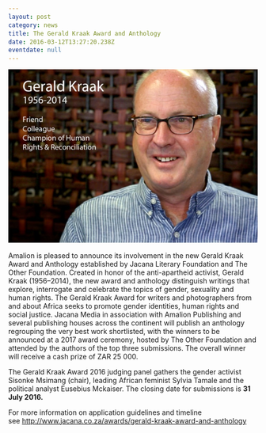 ```yaml
---
layout: post
category: news
title: The Gerald Kraak Award and Anthology
date: 2016-03-12T13:27:20.238Z
eventdate: null
---
```

![The Gerald Kraak Award and Anthology](../uploads/web-capture_28-6-2021_132710_www.amalion.org.jpeg "The Gerald Kraak Award and Anthology")

Amalion is pleased to announce its involvement in the new Gerald Kraak Award and Anthology established by Jacana Literary Foundation and The Other Foundation. Created in honor of the anti-apartheid activist, Gerald Kraak (1956–2014), the new award and anthology distinguish writings that explore, interrogate and celebrate the topics of gender, sexuality and human rights. The Gerald Kraak Award for writers and photographers from and about Africa seeks to promote gender identities, human rights and social justice. Jacana Media in association with Amalion Publishing and several publishing houses across the continent will publish an anthology regrouping the very best work shortlisted, with the winners to be announced at a 2017 award ceremony, hosted by The Other Foundation and attended by the authors of the top three submissions. The overall winner will receive a cash prize of ZAR 25 000.

The Gerald Kraak Award 2016 judging panel gathers the gender activist Sisonke Msimang (chair), leading African feminist Sylvia Tamale and the political analyst Eusebius Mckaiser. The closing date for submissions is **31 July 2016.**

For more information on application guidelines and timeline see <http://www.jacana.co.za/awards/gerald-kraak-award-and-anthology>
